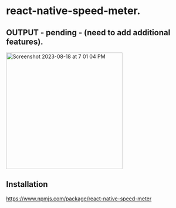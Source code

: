 # react-native-speed-meter.

##  OUTPUT - pending - (need to add additional features).
<img width="317" alt="Screenshot 2023-08-18 at 7 01 04 PM" src="https://github.com/faheem-cmd/react-native-speed-meter/assets/56709898/7bf1a6fb-400a-46b9-ae40-8ad5d375f396">

## Installation 
https://www.npmjs.com/package/react-native-speed-meter
